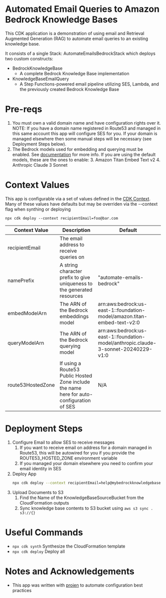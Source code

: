 # Automated Email Queries to Amazon Bedrock Knowledge Bases

This CDK application is a demonstration of using email and Retrieval Augmented Generation (RAG) to automate email queries to an existing knowledge base.

It consists of a single Stack: AutomateEmailsBedrockStack which deploys two custom constructs:

* BedrockKnowledgeBase
  * A complete Bedrock Knowledge Base implementation
* KnowledgeBaseEmailQuery
  * A Step Functions-powered email pipeline utilizing SES, Lambda, and the previously created Bedrock Knowledge Base

# Pre-reqs
1. You must own a valid domain name and have configuration rights over it.  NOTE: If you have a domain name registered in Route53 and managed in this same account this app will configure SES for you.  If your domain is managed elsewhere then some manual steps will be necessary (see Deployment Steps below).
2. The Bedrock models used for embedding and querying must be enabled.  See [documentation](https://docs.aws.amazon.com/bedrock/latest/userguide/model-access.html#model-access-add) for more info.  If you are using the default models, these are the ones to enable:
   3. Amazon Titan Embed Text v2
   4. Anthropic Claude 3 Sonnet

# Context Values
This app is configurable via a set of values defined in the [CDK Context](https://docs.aws.amazon.com/cdk/v2/guide/context.html).  Many of these values have defaults but may be overriden via the --context flag when synthing or deploying

```shell
npx cdk deploy --context recipientEmail=foo@bar.com
```

| Context Value     | Description                                                                               | Default                                                                             |
|-------------------|-------------------------------------------------------------------------------------------|-------------------------------------------------------------------------------------
| recipientEmail    | The email address to receive queries on                                                   | <NONE>                                                                              |
| namePrefix        | A string character prefix to give uniqueness to the generated resources                   | "automate-emails-bedrock"                                                           |
| embedModelArn     | The ARN of the Bedrock embeddings model                                                   | arn:aws:bedrock:us-east-1::foundation-model/amazon.titan-embed-text-v2:0            |
| queryModelArn     | The ARN of the Bedrock querying model                                                     | arn:aws:bedrock:us-east-1::foundation-model/anthropic.claude-3-sonnet-20240229-v1:0 |
| route53HostedZone | If using a Route53 Public Hosted Zone include the name here for auto-configuration of SES | N/A                                                                                 |


# Deployment Steps

1. Configure Email to allow SES to receive messages
   1. If you want to receive email on address for a domain managed in Route53, this will be autowired for you if you provide the ROUTE53_HOSTED_ZONE environment variable
   1. If you managed your domain elsewhere you need to confirm your email identity in SES
1. Deploy App
    ```sh
    npx cdk deploy --context recipientEmail=help@mybedrockknowledgebaseapp.com --context route53HostedZone mybedrockkonwledgebaseapp.com
    ```
1. Upload Documents to S3
   1. Find the Name of the KnowledgeBaseSourceBucket from the CloudFormation outputs
   2. Sync knowledge base contents to S3 bucket using `aws s3 sync . s3://{}`

# Useful Commands
* `npx cdk synth` Synthesize the CloudFormation template
* `npx cdk deploy` Deploy all 

# Notes and Acknowledgements
- This app was written with [projen](https://projen.io/) to automate configuration best practices